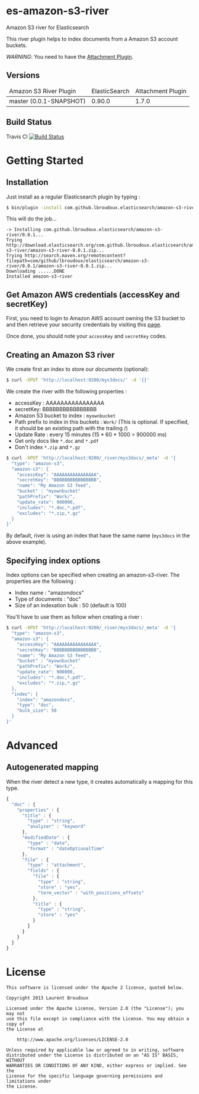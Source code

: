 es-amazon-s3-river
==================

Amazon S3 river for Elasticsearch

This river plugin helps to index documents from a Amazon S3 account buckets.

*WARNING*: You need to have the [Attachment Plugin](https://github.com/elasticsearch/elasticsearch-mapper-attachments).

Versions
--------

<table>
   <thead>
      <tr>
         <td>Amazon S3 River Plugin</td>
         <td>ElasticSearch</td>
         <td>Attachment Plugin</td>
      </tr>
   </thead>
   <tbody>
      <tr>
         <td>master (0.0.1-SNAPSHOT)</td>
         <td>0.90.0</td>
         <td>1.7.0</td>
      </tr>
   </tbody>
</table>

Build Status
------------

Travis CI [![Build Status](https://travis-ci.org/lbroudoux/es-amazon-s3-river.png?branch=master)](https://travis-ci.org/lbroudoux/es-amazon-s3-river)


Getting Started
===============

Installation
------------

Just install as a regular Elasticsearch plugin by typing :

```sh
$ bin/plugin -install com.github.lbroudoux.elasticsearch/amazon-s3-river/0.0.1
```

This will do the job...

```
-> Installing com.github.lbroudoux.elasticsearch/amazon-s3-river/0.0.1...
Trying http://download.elasticsearch.org/com.github.lbroudoux.elasticsearch/amazon-s3-river/amazon-s3-river-0.0.1.zip...
Trying http://search.maven.org/remotecontent?filepath=com/github/lbroudoux/elasticsearch/amazon-s3-river/0.0.1/amazon-s3-river-0.0.1.zip...
Downloading ......DONE
Installed amazon-s3-river
```


Get Amazon AWS credentials (accessKey and secretKey)
------------------------------------------

First, you need to login to Amazon AWS account owning the S3 bucket to and then retrieve your security credentials by visiting this [page](https://portal.aws.amazon.com/gp/aws/securityCredentials).

Once done, you should note your `accessKey` and `secretKey` codes.


Creating an Amazon S3 river
------------------------

We create first an index to store our *documents* (optional):

```sh
$ curl -XPUT 'http://localhost:9200/mys3docs/' -d '{}'
```

We create the river with the following properties :

* accessKey : AAAAAAAAAAAAAAAA
* secretKey: BBBBBBBBBBBBBBBB
* Amazon S3 bucket to index : `myownbucket` 
* Path prefix to index in this buckets : `Work/` (This is optional. If specified, it should be an existing path with the trailing /)
* Update Rate : every 15 minutes (15 * 60 * 1000 = 900000 ms)
* Get only docs like `*.doc` and `*.pdf`
* Don't index `*.zip` and `*.gz`

```sh
$ curl -XPUT 'http://localhost:9200/_river/mys3docs/_meta' -d '{
  "type": "amazon-s3",
  "amazon-s3": {
    "accessKey": "AAAAAAAAAAAAAAAA",
    "secretKey": "BBBBBBBBBBBBBBBB",
    "name": "My Amazon S3 feed",
    "bucket" : "myownbucket"
    "pathPrefix": "Work/",
    "update_rate": 900000,
    "includes": "*.doc,*.pdf",
    "excludes": "*.zip,*.gz"
  }
}'
```

By default, river is using an index that have the same name (`mys3docs` in the above example).


Specifying index options
------------------------

Index options can be specified when creating an amazon-s3-river. The properties are the following :

* Index name : "amazondocs"
* Type of documents : "doc"
* Size of an indexation bulk : 50 (default is 100)

You'll have to use them as follow when creating a river :

```sh
$ curl -XPUT 'http://localhost:9200/_river/mys3docs/_meta' -d '{
  "type": "amazon-s3",
  "amazon-s3": {
    "accessKey": "AAAAAAAAAAAAAAAA",
    "secretKey": "BBBBBBBBBBBBBBBB",
    "name": "My Amazon S3 feed",
    "bucket" : "myownbucket"
    "pathPrefix": "Work/",
    "update_rate": 900000,
    "includes": "*.doc,*.pdf",
    "excludes": "*.zip,*.gz"
  },
  "index": {
    "index": "amazondocs",
    "type": "doc",
    "bulk_size": 50
  }
}'
```

Advanced
========

Autogenerated mapping
---------------------

When the river detect a new type, it creates automatically a mapping for this type.

```javascript
{
  "doc" : {
    "properties" : {
      "title" : {
        "type" : "string",
        "analyzer" : "keyword"
      },
      "modifiedDate" : {
        "type" : "date",
        "format" : "dateOptionalTime"
      },
      "file" : {
        "type" : "attachment",
        "fields" : {
          "file" : {
            "type" : "string",
            "store" : "yes",
            "term_vector" : "with_positions_offsets"
          },
          "title" : {
            "type" : "string",
            "store" : "yes"
          }
        }
      }
    }
  }
}
``` 
     
    
License
=======

```
This software is licensed under the Apache 2 license, quoted below.

Copyright 2013 Laurent Broudoux

Licensed under the Apache License, Version 2.0 (the "License"); you may not
use this file except in compliance with the License. You may obtain a copy of
the License at

    http://www.apache.org/licenses/LICENSE-2.0

Unless required by applicable law or agreed to in writing, software
distributed under the License is distributed on an "AS IS" BASIS, WITHOUT
WARRANTIES OR CONDITIONS OF ANY KIND, either express or implied. See the
License for the specific language governing permissions and limitations under
the License.
```